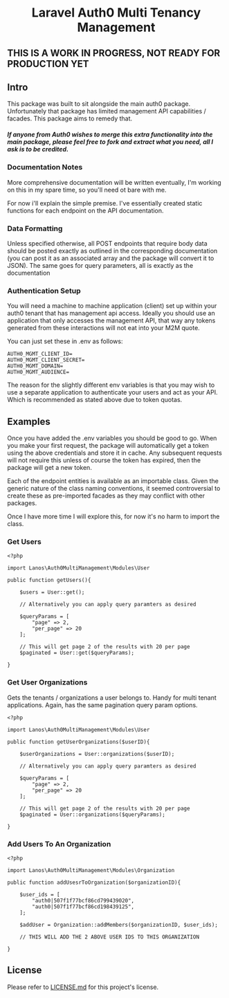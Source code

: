 <h1 align=center>
	Laravel Auth0 Multi Tenancy Management 
</h1>

## THIS IS A WORK IN PROGRESS, NOT READY FOR PRODUCTION YET

 ## Intro

This package was built to sit alongside the main auth0 package. Unfortunately that package has limited management API capabilities / facades. This package aims to remedy that.

##### If anyone from Auth0 wishes to merge this extra functionality into the main package, please feel free to fork and extract what you need, all I ask is to be credited.

### Documentation Notes 

More comprehensive documentation will be written eventually, I'm working on this in my spare time, so you'll need ot bare with me.

For now i'll explain the simple premise. I've essentially created static functions for each endpoint on the API documentation.

### Data Formatting
Unless specified otherwise, all POST endpoints that require body data should be posted exactly as outlined in the corresponding documentation (you can post it as an associated array and the package will convert it to JSON). The same goes for query parameters, all is exactly as the documentation

### Authentication Setup
You will need a machine to machine application (client) set up within your auth0 tenant that has management api access. Ideally you should use an application that only accesses the management API, that way any tokens generated from these interactions will not eat into your M2M quote.

You can just set these in .env as follows:

````
AUTH0_MGMT_CLIENT_ID=
AUTH0_MGMT_CLIENT_SECRET=
AUTH0_MGMT_DOMAIN=
AUTH0_MGMT_AUDIENCE=
````

The reason for the slightly different env variables is that you may wish to use a separate application to authenticate your users and act as your API. Which is recommended as stated above due to token quotas.

## Examples

Once you have added the .env variables you should be good to go. When you make your first request, the package will automatically get a token using the above credentials and store it in cache. Any subsequent requests will not require this unless of course the token has expired, then the package will get a new token.

Each of the endpoint entities is available as an importable class. Given the generic nature of the class naming conventions, it seemed controversial to create these as pre-imported facades as they may conflict with other packages.

Once I have more time I will explore this, for now it's no harm to import the class.

### Get Users

````
<?php

import Lanos\Auth0MultiManagement\Modules\User

public function getUsers(){

    $users = User::get();
    
    // Alternatively you can apply query paramters as desired
    
    $queryParams = [
        "page" => 2,
        "per_page" => 20
    ];
    
    // This will get page 2 of the results with 20 per page
    $paginated = User::get($queryParams);

}

````

### Get User Organizations

Gets the tenants / organizations a user belongs to. Handy for multi tenant applications. Again, has the same pagination query param options.

````
<?php

import Lanos\Auth0MultiManagement\Modules\User

public function getUserOrganizations($userID){

    $userOrganizations = User::organizations($userID);
    
    // Alternatively you can apply query paramters as desired
    
    $queryParams = [
        "page" => 2,
        "per_page" => 20
    ];
    
    // This will get page 2 of the results with 20 per page
    $paginated = User::organizations($queryParams);

}

````

### Add Users To An Organization

````
<?php

import Lanos\Auth0MultiManagement\Modules\Organization

public function addUsesrToOrganization($organizationID){

    $user_ids = [
        "auth0|507f1f77bcf86cd799439020",
        "auth0|507f1f77bcf86cd198439125",
    ];

    $addUser = Organization::addMembers($organizationID, $user_ids);

    // THIS WILL ADD THE 2 ABOVE USER IDS TO THIS ORGANIZATION

}

````

## License

Please refer to [LICENSE.md](https://github.com/l4nos/laravel-auth0-multi-tenancy/blob/main/LICENSE) for this project's license.